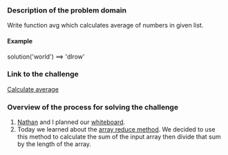### Description of the problem domain

Write function avg which calculates average of numbers in given list.

#### Example

solution('world') ==> 'dlrow'

### Link to the challenge

[Calculate average](https://www.codewars.com/kata/calculate-average/solutions/javascript/me/best_practice 'Calculate average')

### Overview of the process for solving the challenge

1.  [Nathan](https://github.com/cashmann 'Nathan') and I planned our [whiteboard](whiteboard.jpg 'whiteboard').
2.  Today we learned about the [array reduce method](https://developer.mozilla.org/en-US/docs/Web/JavaScript/Reference/Global_Objects/Array/Reduce). We decided to use this method to calculate the sum of the input array then divide that sum by the length of the array.
